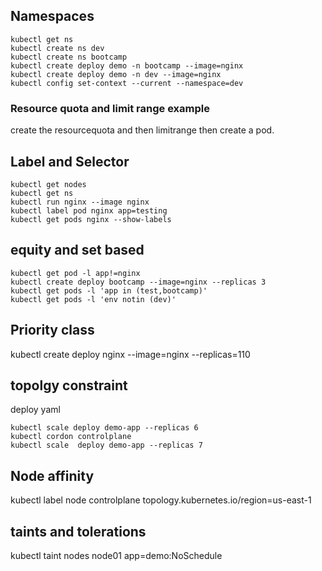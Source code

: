 ## Namespaces 

```
kubectl get ns 
kubectl create ns dev 
kubectl create ns bootcamp
kubectl create deploy demo -n bootcamp --image=nginx
kubectl create deploy demo -n dev --image=nginx 
kubectl config set-context --current --namespace=dev
```

### Resource quota and limit range example 
create the resourcequota and then limitrange then create a pod.

## Label and Selector

```
kubectl get nodes 
kubectl get ns 
kubectl run nginx --image nginx 
kubectl label pod nginx app=testing
kubectl get pods nginx --show-labels
```
## equity and set based 

```
kubectl get pod -l app!=nginx
kubectl create deploy bootcamp --image=nginx --replicas 3
kubectl get pods -l 'app in (test,bootcamp)'
kubectl get pods -l 'env notin (dev)'
```

## Priority class 
kubectl create deploy nginx --image=nginx --replicas=110

## topolgy constraint
deploy yaml 
```
kubectl scale deploy demo-app --replicas 6
kubectl cordon controlplane
kubectl scale  deploy demo-app --replicas 7

```

## Node affinity

kubectl label node controlplane topology.kubernetes.io/region=us-east-1

## taints and tolerations
kubectl taint nodes node01 app=demo:NoSchedule
